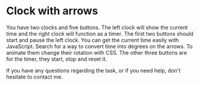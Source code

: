 # Clock with arrows

You have two clocks and five buttons. The left clock will show the current time and the right clock will function as a
timer. The first two buttons should start and pause the left clock. You can get the current time easily with JavaScript.
Search for a way to convert time into degrees on the arrows. To animate them change their rotation with CSS. The other three
buttons are for the timer, they start, stop and reset it.

If you have any questions regarding the task, or if you need help, don't hesitate to contact me.